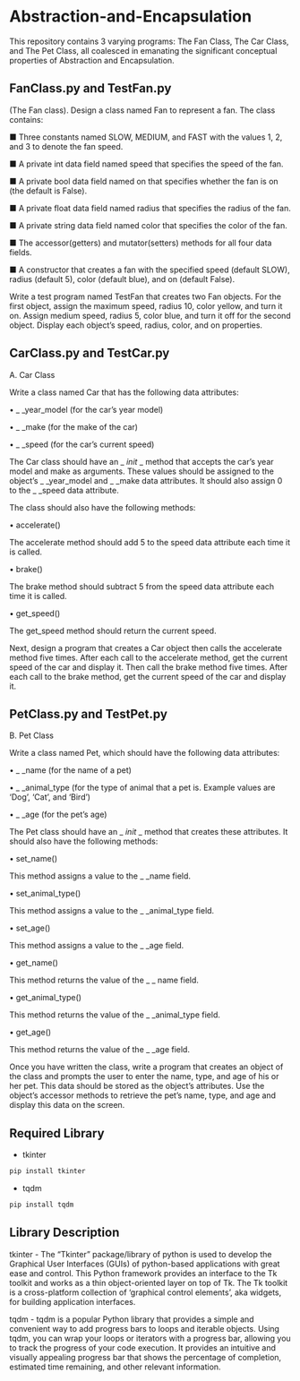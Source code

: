 # Abstraction-and-Encapsulation
This repository contains 3 varying programs: The Fan Class, The Car Class, and The Pet Class, all coalesced in emanating the significant conceptual properties of Abstraction and Encapsulation.

FanClass.py and TestFan.py
-----------
(The Fan class).  Design a class named Fan to represent a fan. The class contains:

■ Three constants named SLOW, MEDIUM, and FAST with the values 1, 2, and 3 to denote the fan speed.

■ A private int data field named speed that specifies the speed of the fan.

■ A private bool data field named on that specifies whether the fan is on (the default is False).

■ A private float data field named radius that specifies the radius of the fan.

■ A private string data field named color that specifies the color of the fan.

■ The accessor(getters)  and mutator(setters)  methods for all four data fields.

■ A constructor that creates a fan with the specified speed (default SLOW), radius (default 5), color (default blue), and on (default False).

Write a test program named TestFan that creates two Fan objects. For the first object, assign the maximum speed, radius 10, color yellow, and turn it on. Assign medium speed, radius 5, color blue, and turn it off for the second object. Display each object’s speed, radius, color, and on properties.

CarClass.py and TestCar.py
-----------
 A. Car Class

Write a class named Car that has the following data attributes:

• _ _year_model (for the car’s year model)

• _ _make (for the make of the car)

• _ _speed (for the car’s current speed)


The Car class should have an _ _init_ _ method that accepts the car’s year model and make as arguments. These values should be assigned to the object’s _ _year_model and _ _make data attributes. It should also assign 0 to the _ _speed data attribute.


The class should also have the following methods:

• accelerate()

The accelerate method should add 5 to the speed data attribute each time it is called.

• brake()

The brake method should subtract 5 from the speed data attribute each time it is called.

• get_speed()

The get_speed method should return the current speed.


Next, design a program that creates a Car object then calls the accelerate method five times. After each call to the accelerate method, get the current speed of the car and display it. Then call the brake method five times. After each call to the brake method, get the current speed of the car and display it.

PetClass.py and TestPet.py
-----------

B. Pet Class

Write a class named Pet, which should have the following data attributes:

• _ _name (for the name of a pet)

• _ _animal_type (for the type of animal that a pet is. Example values are ‘Dog’, ‘Cat’, and ‘Bird’)

• _ _age (for the pet’s age)


The Pet class should have an _ _init_ _ method that creates these attributes. It should also have the following methods:

• set_name()

This method assigns a value to the _ _name field.

• set_animal_type()

This method assigns a value to the _ _animal_type field.

• set_age()

This method assigns a value to the _ _age field.

• get_name()

This method returns the value of the _ _ name field.

• get_animal_type()

This method returns the value of the _ _animal_type field.

• get_age()

This method returns the value of the _ _age field.


Once you have written the class, write a program that creates an object of the class and prompts the user to enter the name, type, and age of his or her pet. This data should be stored as the object’s attributes. Use the object’s accessor methods to retrieve the pet’s name, type, and age and display this data on the screen.


Required Library
-----------
- tkinter
```bash
pip install tkinter
```
- tqdm
```bash
pip install tqdm
```


Library Description
-----------

tkinter - The “Tkinter” package/library of python is used to develop the Graphical User Interfaces (GUIs) of python-based applications with great ease and control. This Python framework provides an interface to the Tk toolkit and works as a thin object-oriented layer on top of Tk. The Tk toolkit is a cross-platform collection of  ‘graphical control elements’, aka widgets, for building application interfaces.

tqdm - tqdm is a popular Python library that provides a simple and convenient way to add progress bars to loops and iterable objects. Using tqdm, you can wrap your loops or iterators with a progress bar, allowing you to track the progress of your code execution. It provides an intuitive and visually appealing progress bar that shows the percentage of completion, estimated time remaining, and other relevant information.
